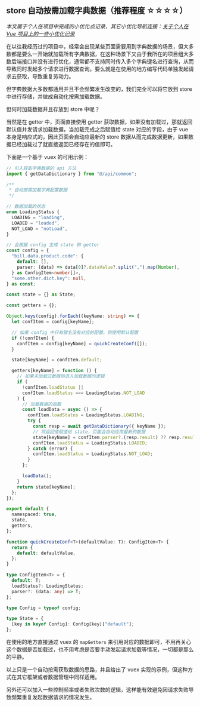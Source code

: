 
## store 自动按需加载字典数据（推荐程度 ☆☆☆☆）

*本文属于个人在项目中完成的小优化点记录，其它小优化导航连接：[关于个人在 Vue 项目上的一些小优化记录](https://juejin.cn/post/7209192211975340088)*

在以往我经历过的项目中，经常会出现某些页面需要用到字典数据的场景，但大多数都是要么一开始就加载所有字典数据，在这种场景下又由于我所在的项目组大多数后端接口并没有进行优化，通常都不支持同时传入多个字典键名进行查询，从而导致同时发起多个请求进行数据查询。要么就是在使用的地方编写代码单独发起请求去获取，导致重复劳动力。

但字典数据大多数都通用并且不会频繁发生改变的，我们完全可以将它放到 store 中进行存储，并做成自动化按需加载数据。

但何时加载数据并且存放到 store 中呢？

当然是在 getter 中，页面直接使用 getter 获取数据，如果没有加载过，那就返回默认值并发请求加载数据，当加载完成之后赋值给 state 对应的字段，由于 vue 本身是响应式的，因此页面会自动应最新的 store 数据从而完成数据更新，如果数据已经加载过了就直接返回已经存在的值即可。

下面是一个基于 vuex 的可用示例：

```ts
// 引入获取字典数据的 api 方法
import { getDataDictionary } from "@/api/common";

/**
 * 自动按需加载字典配置数据
 */

// 数据加载的状态
enum LoadingStatus {
  LOADING = "loading",
  LOADED = "loaded",
  NOT_LOAD = "notLoad",
}

// 会根据 config 生成 state 和 getter
const config = {
  "bill.data.product.code": {
    default: [],
    parser: (data) => data[0]?.dataValue?.split(",").map(Number),
  } as ConfigItem<number[]>,
  "some.other.dict.key": null,
} as const;

const state = {} as State;

const getters = {};

Object.keys(config).forEach((keyName: string) => {
  let confItem = config[keyName];

  // 如果 config 中只有键名没有对应的配置，则使用默认配置
  if (!confItem) {
    confItem = config[keyName] = quickCreateConf([]);
  }

  state[keyName] = confItem.default;

  getters[keyName] = function () {
    // 如果未加载过数据则进入加载数据的逻辑
    if (
      !confItem.loadStatus ||
      confItem.loadStatus === LoadingStatus.NOT_LOAD
    ) {
      // 加载数据的函数
      const loadData = async () => {
        confItem.loadStatus = LoadingStatus.LOADING;
        try {
          const resp = await getDataDictionary({ keyName });
          // 将返回值赋值给 state，页面会自动应用最新的数据
          state[keyName] = confItem.parser?.(resp.result) ?? resp.result;
          confItem.loadStatus = LoadingStatus.LOADED;
        } catch (error) {
          confItem.loadStatus = LoadingStatus.NOT_LOAD;
        }
      };

      loadData();
    }
    return state[keyName];
  };
});

export default {
  namespaced: true,
  state,
  getters,
};

function quickCreateConf<T>(defaultValue: T): ConfigItem<T> {
  return {
    default: defaultValue,
  };
}

type ConfigItem<T> = {
  default: T;
  loadStatus?: LoadingStatus;
  parser?: (data: any) => T;
};

type Config = typeof config;

type State = {
  [key in keyof Config]: Config[key]["default"];
};
```

在使用的地方直接通过 vuex 的 `mapGetters` 来引用对应的数据即可，不用再关心这个数据是否加载过，也不用考虑是否要手动发起请求加载等情况，一切都是那么的平静。

以上只是一个自动按需获取数据的思路，并且给出了 vuex 实现的示例，但这种方式在其它框架或者数据管理中同样适用。

另外还可以加入一些控制频率或者失败次数的逻辑，这样能有效避免因请求失败导致频繁重复发起数据请求的情况发生。
